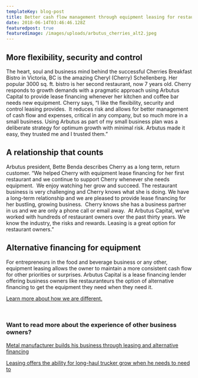 ```yaml
---
templateKey: blog-post
title: Better cash flow management through equipment leasing for restaurant owner
date: 2018-06-14T03:46:46.128Z
featuredpost: true
featuredimage: /images/uploads/arbutus_cherries_alt2.jpeg
---
```

## More flexibility, security and control

The heart, soul and business mind behind the successful Cherries Breakfast Bistro in Victoria, BC is the amazing Cheryl (Cherry) Schellenberg. Her popular 3000 sq. ft. bistro is her second restaurant, now 7 years old. Cherry responds to growth demands with a pragmatic approach using Arbutus Capital to provide lease financing whenever her kitchen and coffee bar needs new equipment. Cherry says, “I like the flexibility, security and control leasing provides.  It reduces risk and allows for better management of cash flow and expenses, critical in any company, but so much more in a small business. Using Arbutus as part of my small business plan was a deliberate strategy for optimum growth with minimal risk. Arbutus made it easy, they trusted me and I trusted them.”

## A relationship that counts

Arbutus president, Bette Benda describes Cherry as a long term, return customer. “We helped Cherry with equipment lease financing for her first restaurant and we continue to support Cherry whenever she needs equipment.  We enjoy watching her grow and succeed. The restaurant business is very challenging and Cherry knows what she is doing. We have a long-term relationship and we are pleased to provide lease financing for her bustling, growing business.  Cherry knows she has a business partner in us and we are only a phone call or email away.  At Arbutus Capital, we’ve worked with hundreds of restaurant owners over the past thirty years. We know the industry, the risks and rewards. Leasing is a great option for restaurant owners.”

## Alternative financing for equipment

For entrepreneurs in the food and beverage business or any other, equipment leasing allows the owner to maintain a more consistent cash flow for other priorities or surprises. Arbutus Capital is a lease financing lender offering business owners like restauranteurs the option of alternative financing to get the equipment they need when they need it.

[Learn more about how we are different.](http://arbutus.m3mm.com/steps-benefits)

 

### Want to read more about the experience of other business owners? 

[Metal](https://arbutuscapital.com/manufacturing-business-success-through-leasing-and-alternative-financing)[ manufacturer builds his business through leasing and alternative financing](https://arbutuscapital.com/manufacturing-business-success-through-leasing-and-alternative-financing)

[Leasing offers the ability for long-haul trucker grow when he needs to need to](https://arbutuscapital.com/leasing-offers-ability-grow-when-you-need)